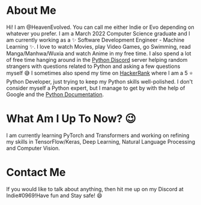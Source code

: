 # About Me

Hi! I am @HeavenEvolved. You can call me either Indie or Evo depending on whatever you prefer. I am a March 2022 Computer Science graduate and I am currently working as a ✨ Software Development Engineer - Machine Learning ✨. I love to watch Movies, play Video Games, go Swimming, read Manga/Manhwa/Wuxia and watch Anime in my free time. I also spend a lot of free time hanging around in the [Python Discord](https://pythondiscord.com/ "Python Discordd Website") server helping random strangers with questions related to Python and asking a few questions myself 😅 I sometimes also spend my time on [HackerRank](https://www.hackerrank.com/m_ujjwalakshith?hr_r=1 "My HackerRank Profile") where I am a 5 ⭐ Python Developer, just trying to keep my Python skills well-polished. I don't consider myself a Python expert, but I manage to get by with the help of Google and the [Python Documentation](https://docs.python.org/3/ "Python Docs").

# What Am I Up To Now? 😉

I am currently learning PyTorch and Transformers and working on refining my skills in TensorFlow/Keras, Deep Learning, Natural Language Processing and Computer Vision.

# Contact Me

If you would like to talk about anything, then hit me up on my Discord at Indie#0969!Have fun and Stay safe! 😄

<!---
HeavenEvolved/HeavenEvolved is a ✨ special ✨ repository because its `README.md` (this file) appears on your GitHub profile.
You can click the Preview link to take a look at your changes.
--->
